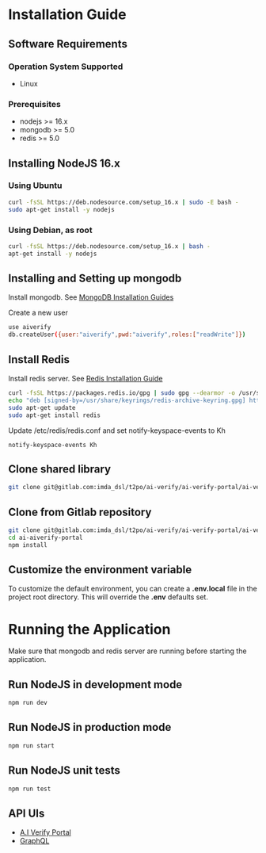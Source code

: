 # Installation Guide

## Software Requirements

### Operation System Supported
- Linux

### Prerequisites

- nodejs >= 16.x
- mongodb >= 5.0
- redis >= 5.0

## Installing NodeJS 16.x

### Using Ubuntu
```sh
curl -fsSL https://deb.nodesource.com/setup_16.x | sudo -E bash -
sudo apt-get install -y nodejs
```

### Using Debian, as root
```sh
curl -fsSL https://deb.nodesource.com/setup_16.x | bash -
apt-get install -y nodejs
```
## Installing and Setting up mongodb

Install mongodb. See [MongoDB Installation Guides](https://www.mongodb.com/docs/manual/installation/)

Create a new user
```sh
use aiverify
db.createUser({user:"aiverify",pwd:"aiverify",roles:["readWrite"]})
```

## Install Redis

Install redis server. See [Redis Installation Guide](https://redis.io/docs/getting-started/installation/install-redis-on-linux/)

```sh
curl -fsSL https://packages.redis.io/gpg | sudo gpg --dearmor -o /usr/share/keyrings/redis-archive-keyring.gpg
echo "deb [signed-by=/usr/share/keyrings/redis-archive-keyring.gpg] https://packages.redis.io/deb $(lsb_release -cs) main" | sudo tee /etc/apt/sources.list.d/redis.list
sudo apt-get update
sudo apt-get install redis
```

Update /etc/redis/redis.conf and set notify-keyspace-events to Kh

```text
notify-keyspace-events Kh
```

## Clone shared library
```sh
git clone git@gitlab.com:imda_dsl/t2po/ai-verify/ai-verify-portal/ai-verify-shared-library.git
```

## Clone from Gitlab repository

```sh
git clone git@gitlab.com:imda_dsl/t2po/ai-verify/ai-verify-portal/ai-verify-portal.git
cd ai-aiverify-portal
npm install
```

## Customize the environment variable
To customize the default environment, you can create a **.env.local** file in the project root directory. This will override the **.env** defaults set.


# Running the Application

Make sure that mongodb and redis server are running before starting the application.

## Run NodeJS in development mode
```sh
npm run dev
```

## Run NodeJS in production mode
```sh
npm run start
```

## Run NodeJS unit tests
```sh
npm run test
```

## API UIs

- [A.I Verify Portal](http://localhost:3000/)
- [GraphQL](http://localhost:3000/api/graphql/)
